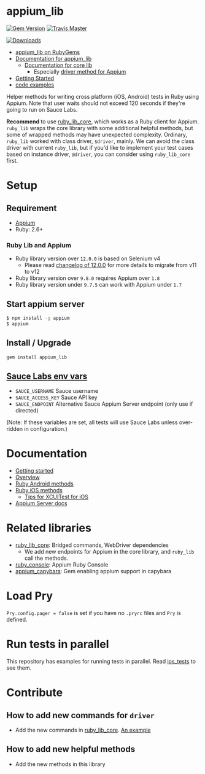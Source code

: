 # appium_lib

[![Gem Version](https://badge.fury.io/rb/appium_lib.svg)](http://badge.fury.io/rb/appium_lib)
[![Travis Master](https://travis-ci.org/appium/ruby_lib.svg?branch=master)](https://travis-ci.org/appium/ruby_lib/builds)

[![Downloads](https://img.shields.io/gem/dt/appium_lib.svg)](https://rubygems.org/gems/appium_lib)

- [appium_lib on RubyGems](https://rubygems.org/gems/appium_lib)
- [Documentation for appium_lib](https://github.com/appium/ruby_lib/tree/master/docs)
    - [Documentation for core lib](http://www.rubydoc.info/github/appium/ruby_lib_core)
        - Especially [driver method for Appium](http://www.rubydoc.info/github/appium/ruby_lib_core/Appium/Core/Device)
- [Getting Started](https://github.com/appium/appium/blob/master/docs/en/about-appium/getting-started.md)
- [code examples](https://github.com/appium/sample-code/tree/master/sample-code/examples/ruby)

Helper methods for writing cross platform (iOS, Android) tests in Ruby using Appium. Note that user waits should not exceed 120 seconds if they're going to run on Sauce Labs.

**Recommend** to use [ruby_lib_core](https://github.com/appium/ruby_lib_core), which works as a Ruby client for Appium. `ruby_lib` wraps the core library with some additional helpful methods, but some of wrapped methods may have unexpected complexity.
Ordinary, `ruby_lib` worked with class driver, `$driver`, mainly.
We can avoid the class driver with current `ruby_lib`, but if you'd like to implement your test cases based on instance driver, `@driver`, you can consider using `ruby_lib_core` first.

# Setup
## Requirement
- [Appium](https://github.com/appium/appium#requirements)
- Ruby: 2.6+

### Ruby Lib and Appium

- Ruby library version over `12.0.0` is based on Selenium v4
    - Please read [changelog of 12.0.0](CHANGELOG.md#1200---2021-11-06) for more details to migrate from v11 to v12
- Ruby library version over `9.8.0` requires Appium over `1.8`
- Ruby library version under `9.7.5` can work with Appium under `1.7`

## Start appium server

```bash
$ npm install -g appium
$ appium
```

## Install / Upgrade

```bash
gem install appium_lib
```

## [Sauce Labs env vars](https://github.com/appium/ruby_lib/blob/master/lib/appium_lib/sauce_labs.rb)

- `SAUCE_USERNAME` Sauce username
- `SAUCE_ACCESS_KEY` Sauce API key
- `SAUCE_ENDPOINT` Alternative Sauce Appium Server endpoint (only use if directed)

(Note: If these variables are set, all tests will use Sauce Labs unless over-ridden in configuration.)

# Documentation

- [Getting started](https://github.com/appium/appium/blob/master/docs/en/about-appium/getting-started.md)
- [Overview](https://github.com/appium/ruby_lib/blob/master/docs/docs.md)
- [Ruby Android methods](https://github.com/appium/ruby_lib/blob/master/docs/android_docs.md)
- [Ruby iOS methods](https://github.com/appium/ruby_lib/blob/master/docs/ios_docs.md)
    - [Tips for XCUITest for iOS](https://github.com/appium/ruby_lib/blob/master/docs/ios_xcuitest.md)
- [Appium Server docs](https://github.com/appium/appium/tree/master/docs)

# Related libraries
- [ruby_lib_core](https://github.com/appium/ruby_lib_core): Bridged commands, WebDriver dependencies
    - We add new endpoints for Appium in the core library, and `ruby_lib` call the methods.
- [ruby_console](https://github.com/appium/ruby_console): Appium Ruby Console
- [appium_capybara](https://github.com/appium/appium_capybara): Gem enabling appium support in capybara

# Load Pry
`Pry.config.pager = false` is set if you have no `.pryrc` files and `Pry` is defined.

# Run tests in parallel
This repository has examples for running tests in parallel. Read [ios_tests](https://github.com/appium/ruby_lib/tree/master/ios_tests) to see them.

# Contribute
## How to add new commands for `driver`
- Add the new commands in [ruby_lib_core](https://github.com/appium/ruby_lib_core). [An example](https://github.com/appium/ruby_lib_core/commit/cdb02c29c8663d22d643b52fd65c8b2d1373bebb)

## How to add new helpful methods
- Add the new methods in this library
